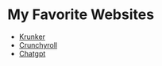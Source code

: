 <!DOCTYPE html>
<html>
<body>
    <h1>My Favorite Websites</h1>
<ul>
        <li><a href="https://krunker.io">Krunker</a></li>
        <li><a href="https://crunchyroll.com">Crunchyroll</a></li>
        <li><a href="https://chatgpt.com">Chatgpt</a></li>
</ul>
</body>
</html>
